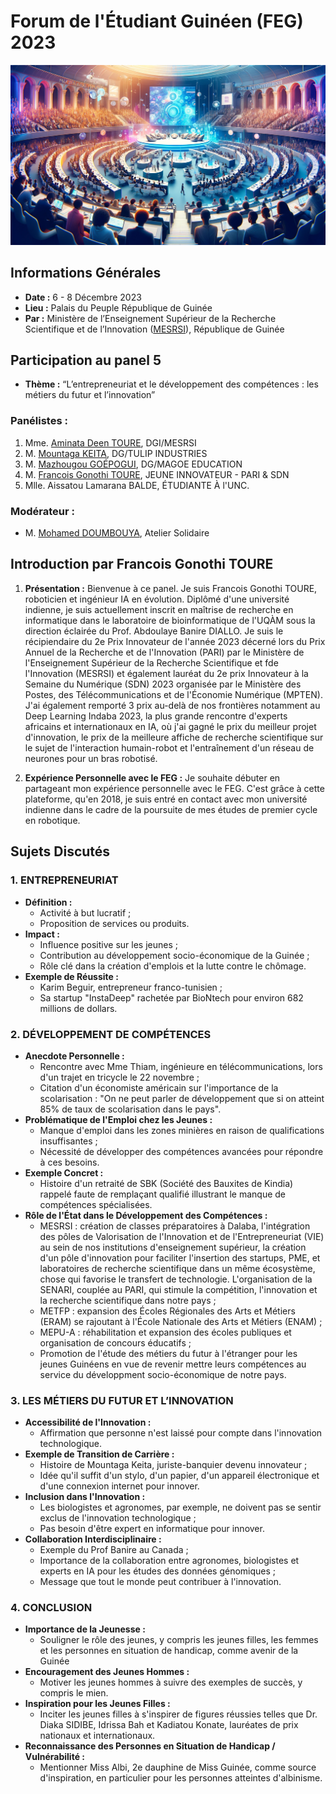 # Forum de l'Étudiant Guinéen (FEG) 2023

![Couverture FEG : Forum de l’Étudiant Guinéen 2023](images/FEG2023CoverImage.png)

## Informations Générales
- **Date :** 6 - 8 Décembre 2023
- **Lieu :** Palais du Peuple République de Guinée
- **Par :** Ministère de l’Enseignement Supérieur de la Recherche Scientifique et de l’Innovation ([MESRSI](https://mesrs.gov.gn)), République de Guinée

## Participation au panel 5
- **Thème :** “L’entrepreneuriat et le développement des compétences : les métiers du futur et l’innovation”

### Panélistes :

1. Mme. [Aminata Deen TOURE](https://www.linkedin.com/in/aminata-deen-t-25a04a4a/), DGI/MESRSI
2. M. [Mountaga KEITA](https://www.linkedin.com/in/mountaga-keita-439476143/), DG/TULIP INDUSTRIES
3. M. [Mazhougou GOÉPOGUI](https://www.facebook.com/massaleidamagoe.mazoughou), DG/MAGOE EDUCATION
4. M. [Francois Gonothi TOURE](https://www.linkedin.com/in/gtfrans2re/), JEUNE INNOVATEUR - PARI & SDN
5. Mlle. Aissatou Lamarana BALDE, ÉTUDIANTE À l'UNC.

### Modérateur :
- M. [Mohamed DOUMBOUYA](https://www.linkedin.com/in/mohamed-doumbouya-37469935/), Atelier Solidaire

## Introduction par Francois Gonothi TOURE
1. **Présentation :** Bienvenue à ce panel. Je suis Francois Gonothi TOURE, roboticien et ingénieur IA en évolution. Diplômé d'une université indienne, je suis actuellement inscrit en maîtrise de recherche en informatique dans le laboratoire de bioinformatique de l'UQÀM sous la direction éclairée du Prof. Abdoulaye Banire DIALLO. Je suis le récipiendaire du 2e Prix Innovateur de l'année 2023 décerné lors du Prix Annuel de la Recherche et de l'Innovation (PARI) par le Ministère de l'Enseignement Supérieur de la Recherche Scientifique et fde l'Innovation (MESRSI) et également lauréat du 2e prix Innovateur à la Semaine du Numérique (SDN) 2023 organisée par le Ministère des Postes, des Télécommunications et de l'Économie Numérique (MPTEN). J'ai également remporté 3 prix au-delà de nos frontières notamment au Deep Learning Indaba 2023, la plus grande rencontre d'experts africains et internationaux en IA, où j'ai gagné le prix du meilleur projet d'innovation, le prix de la meilleure affiche de recherche scientifique sur le sujet de l'interaction humain-robot et l'entraînement d'un réseau de neurones pour un bras robotisé.

2. **Expérience Personnelle avec le FEG :** Je souhaite débuter en partageant mon expérience personnelle avec le FEG. C'est grâce à cette plateforme, qu'en 2018, je suis entré en contact avec mon université indienne dans le cadre de la poursuite de mes études de premier cycle en robotique.

## Sujets Discutés
### 1. ENTREPRENEURIAT
- **Définition :**
  - Activité à but lucratif ;
  - Proposition de services ou produits.
- **Impact :**
  - Influence positive sur les jeunes ;
  - Contribution au développement socio-économique de la Guinée ;
  - Rôle clé dans la création d'emplois et la lutte contre le chômage.
- **Exemple de Réussite :**
  - Karim Beguir, entrepreneur franco-tunisien ;
  - Sa startup "InstaDeep" rachetée par BioNtech pour environ 682 millions de dollars.

### 2. DÉVELOPPEMENT DE COMPÉTENCES
- **Anecdote Personnelle :**
  - Rencontre avec Mme Thiam, ingénieure en télécommunications, lors d'un trajet en tricycle le 22 novembre ;
  - Citation d'un économiste américain sur l'importance de la scolarisation : "On ne peut parler de développement que si on atteint 85% de taux de scolarisation dans le pays".
- **Problématique de l'Emploi chez les Jeunes :**
  - Manque d'emploi dans les zones minières en raison de qualifications insuffisantes ;
  - Nécessité de développer des compétences avancées pour répondre à ces besoins.
- **Exemple Concret :**
  - Histoire d'un retraité de SBK (Société des Bauxites de Kindia) rappelé faute de remplaçant qualifié illustrant le manque de compétences spécialisées.
- **Rôle de l'État dans le Développement des Compétences :**
  - MESRSI : création de classes préparatoires à Dalaba,  l'intégration des pôles de Valorisation de l'Innovation et de l'Entrepreneuriat (VIE) au sein de nos institutions d'enseignement supérieur, la création d'un pôle d'innovation pour faciliter l'insertion des startups, PME, et laboratoires de recherche scientifique dans un même écosystème, chose qui favorise le transfert de technologie. L'organisation de la SENARI, couplée au PARI, qui stimule la compétition, l'innovation et la recherche scientifique dans notre pays ;
  - METFP : expansion des Écoles Régionales des Arts et Métiers (ERAM) se rajoutant à l'École Nationale des Arts et Métiers (ENAM) ;
  - MEPU-A : réhabilitation et expansion des écoles publiques et organisation de concours éducatifs ;
  - Promotion de l'étude des métiers du futur à l'étranger pour les jeunes Guinéens en vue de revenir mettre leurs compétences au service du développment socio-économique de notre pays.

### 3. LES MÉTIERS DU FUTUR ET L’INNOVATION
- **Accessibilité de l'Innovation :**
  - Affirmation que personne n'est laissé pour compte dans l'innovation technologique.
- **Exemple de Transition de Carrière :**
  - Histoire de Mountaga Keita, juriste-banquier devenu innovateur ;
  - Idée qu'il suffit d'un stylo, d'un papier, d'un appareil électronique et d'une connexion internet pour innover.
- **Inclusion dans l'Innovation :**
  - Les biologistes et agronomes, par exemple, ne doivent pas se sentir exclus de l'innovation technologique ;
  - Pas besoin d'être expert en informatique pour innover.
- **Collaboration Interdisciplinaire :**
  - Exemple du Prof Banire au Canada ;
  - Importance de la collaboration entre agronomes, biologistes et experts en IA pour les études des données génomiques ;
  - Message que tout le monde peut contribuer à l'innovation.

### 4. CONCLUSION
- **Importance de la Jeunesse :**
  - Souligner le rôle des jeunes, y compris les jeunes filles, les femmes et les personnes en situation de handicap, comme avenir de la Guinée
- **Encouragement des Jeunes Hommes :**
  - Motiver les jeunes hommes à suivre des exemples de succès, y compris le mien.
- **Inspiration pour les Jeunes Filles :**
  - Inciter les jeunes filles à s'inspirer de figures réussies telles que Dr. Diaka SIDIBE, Idrissa Bah et Kadiatou Konate, lauréates de prix nationaux et internationaux.
- **Reconnaissance des Personnes en Situation de Handicap / Vulnérabilité :**
  - Mentionner Miss Albi, 2e dauphine de Miss Guinée, comme source d'inspiration, en particulier pour les personnes atteintes d'albinisme.
